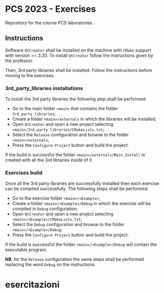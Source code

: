 # PCS 2023 - Exercises

Repository for the course PCS laboratories.

## Instructions

Software `QtCreator` shall be installed on the machine with `CMake` support with version >= 3.20.
To install `QtCreator` follow the instructions given by the professor.

Then, 3rd party libraries shall be installed.
Follow the instructions before moving to the exercises.

### 3rd_party_libraries installations

To install the 3rd party libraries the following step shall be performed:

* Go to the main folder `<main>` that contains the folder `3rd_party_libraries`;
* Create a folder `<main>/externals` in which the libraries will be installed;
* Open `QtCreator` and open a new project selecting `<main>/3rd_party_libraries/CMakeLists.txt`; 
* Select the `Release` configuration and browse to the folder `<main>/externals`;
* Press the `Configure Project` button and build the project.

If the build is successful the folder `<main>/externals/Main_Install` is created with all the 3rd libraries inside of it.

### Exercises build

Once all the 3rd party libraries are successfully installed then each exercise can be compiled successfully.
The following steps shall be performed:

* Go to the exercise folder `<main>/<Example>`;
* Create a folder `<main>/<Example>/Debug` in which the exercise will be compiled in `Debug` configuration;
* Open `QtCreator` and open a new project selecting `<main>/<Example>/CMakeLists.txt`;
* Select the `Debug` configuration and browse to the folder `<main>/<Example>/Debug`;
* Press the `Configure Project` button and build the project.

If the build is successful the folder `<main>/<Example>/Debug` will contain the executable program.

**NB**: for the `Release` configuration the same steps shall be performed replacing the word `Debug` on the instructions.
# esercitazioni
